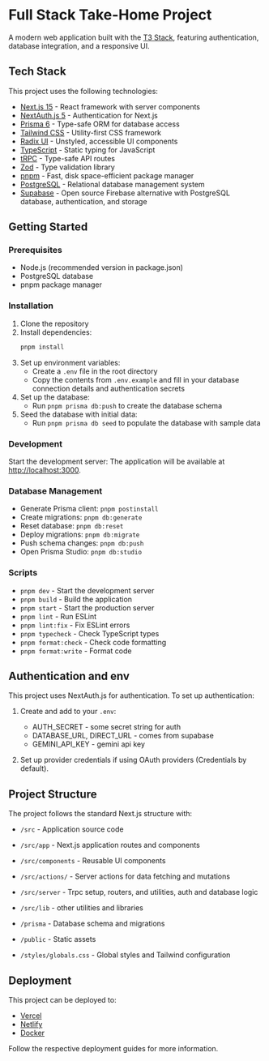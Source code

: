 # Full Stack Take-Home Project

A modern web application built with the [T3 Stack](https://create.t3.gg/), featuring authentication, database integration, and a responsive UI.

## Tech Stack

This project uses the following technologies:

- [Next.js 15](https://nextjs.org) - React framework with server components
- [NextAuth.js 5](https://next-auth.js.org) - Authentication for Next.js
- [Prisma 6](https://prisma.io) - Type-safe ORM for database access
- [Tailwind CSS](https://tailwindcss.com) - Utility-first CSS framework
- [Radix UI](https://www.radix-ui.com/) - Unstyled, accessible UI components
- [TypeScript](https://www.typescriptlang.org/) - Static typing for JavaScript
- [tRPC](https://trpc.io) - Type-safe API routes
- [Zod](https://zod.dev) - Type validation library
- [pnpm](https://pnpm.io) - Fast, disk space-efficient package manager
- [PostgreSQL](https://www.postgresql.org) - Relational database management system
- [Supabase](https://supabase.com) - Open source Firebase alternative with PostgreSQL database, authentication, and storage

## Getting Started

### Prerequisites

- Node.js (recommended version in package.json)
- PostgreSQL database
- pnpm package manager

### Installation

1. Clone the repository
2. Install dependencies:
   ```bash
   pnpm install
   ```
3. Set up environment variables:
   - Create a `.env` file in the root directory
   - Copy the contents from `.env.example` and fill in your database connection details and authentication secrets
4. Set up the database:
   - Run `pnpm prisma db:push` to create the database schema
5. Seed the database with initial data:
   - Run `pnpm prisma db seed` to populate the database with sample data

### Development

Start the development server:
The application will be available at [http://localhost:3000](http://localhost:3000).

### Database Management

- Generate Prisma client: `pnpm postinstall`
- Create migrations: `pnpm db:generate`
- Reset database: `pnpm db:reset`
- Deploy migrations: `pnpm db:migrate`
- Push schema changes: `pnpm db:push`
- Open Prisma Studio: `pnpm db:studio`

### Scripts

- `pnpm dev` - Start the development server
- `pnpm build` - Build the application
- `pnpm start` - Start the production server
- `pnpm lint` - Run ESLint
- `pnpm lint:fix` - Fix ESLint errors
- `pnpm typecheck` - Check TypeScript types
- `pnpm format:check` - Check code formatting
- `pnpm format:write` - Format code

## Authentication and env

This project uses NextAuth.js for authentication. To set up authentication:

1. Create and add to your `.env`:
   - AUTH_SECRET - some secret string for auth
   - DATABASE_URL, DIRECT_URL - comes from supabase
   - GEMINI_API_KEY - gemini api key 

2. Set up provider credentials if using OAuth providers (Credentials by default).

## Project Structure

The project follows the standard Next.js structure with:

- `/src` - Application source code
- `/src/app` - Next.js application routes and components
- `/src/components` - Reusable UI components
- `/src/actions/` - Server actions for data fetching and mutations
- `/src/server` - Trpc setup, routers, and utilities, auth and database logic
- `/src/lib` - other utilities and libraries

- `/prisma` - Database schema and migrations
- `/public` - Static assets
- `/styles/globals.css` - Global styles and Tailwind configuration

## Deployment

This project can be deployed to:

- [Vercel](https://create.t3.gg/en/deployment/vercel)
- [Netlify](https://create.t3.gg/en/deployment/netlify)
- [Docker](https://create.t3.gg/en/deployment/docker)

Follow the respective deployment guides for more information.
